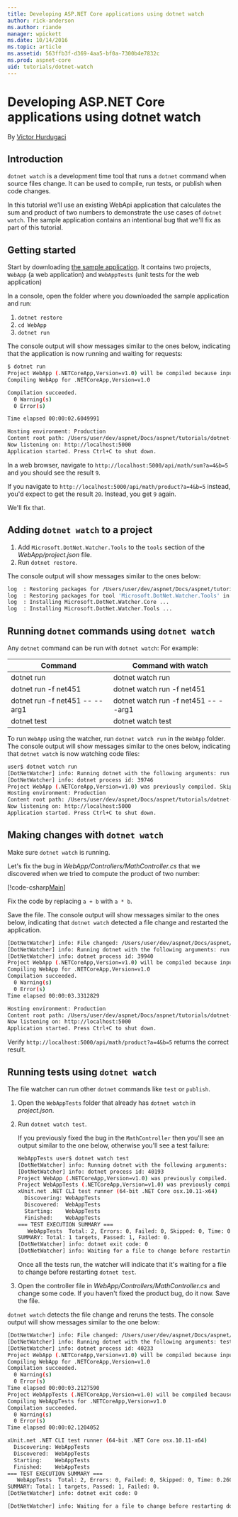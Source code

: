 ```yaml
---
title: Developing ASP.NET Core applications using dotnet watch
author: rick-anderson
ms.author: riande
manager: wpickett
ms.date: 10/14/2016
ms.topic: article
ms.assetid: 563ffb3f-d369-4aa5-bf0a-7300b4e7832c
ms.prod: aspnet-core
uid: tutorials/dotnet-watch
---
```

# Developing ASP.NET Core applications using dotnet watch

<a name=dotnet-watch></a>

By [Victor Hurdugaci](https://twitter.com/victorhurdugaci)

## Introduction

`dotnet watch` is a development time tool that runs a `dotnet` command when source files change. It can be used to compile, run tests, or publish when code changes.

In this tutorial we'll use an existing WebApi application that calculates the sum and product of two numbers to demonstrate the use cases of `dotnet watch`. The sample application contains an intentional bug that we'll fix as part of this tutorial.

## Getting started

Start by downloading [the sample application](https://github.com/aspnet/Docs/tree/master/aspnetcore/tutorials/dotnet-watch/sample). It contains two projects, `WebApp` (a web application) and `WebAppTests` (unit tests for the web application)

In a console, open the folder where you downloaded the sample application and run:

1. `dotnet restore`
2. `cd WebApp`
3. `dotnet run`

The console output will show messages similar to the ones below, indicating that the application is now running and waiting for requests:

````bash
$ dotnet run
Project WebApp (.NETCoreApp,Version=v1.0) will be compiled because inputs were modified
Compiling WebApp for .NETCoreApp,Version=v1.0

Compilation succeeded.
  0 Warning(s)
  0 Error(s)

Time elapsed 00:00:02.6049991

Hosting environment: Production
Content root path: /Users/user/dev/aspnet/Docs/aspnet/tutorials/dotnet-watch/sample/WebApp
Now listening on: http://localhost:5000
Application started. Press Ctrl+C to shut down.
````

In a web browser, navigate to `http://localhost:5000/api/math/sum?a=4&b=5` and you should see the result `9`.

If you navigate to `http://localhost:5000/api/math/product?a=4&b=5` instead, you'd expect to get the result `20`. Instead, you get `9` again.

We'll fix that.

## Adding `dotnet watch` to a project

1. Add `Microsoft.DotNet.Watcher.Tools` to the `tools` section of the *WebApp/project.json* file.
2. Run `dotnet restore`.

The console output will show messages similar to the ones below:

````bash
log  : Restoring packages for /Users/user/dev/aspnet/Docs/aspnet/tutorials/dotnet-watch/sample/WebApp/project.json...
log  : Restoring packages for tool 'Microsoft.DotNet.Watcher.Tools' in /Users/user/dev/aspnet/Docs/aspnet/tutorials/dotnet-watch/sample/WebApp/project.json...
log  : Installing Microsoft.DotNet.Watcher.Core ...
log  : Installing Microsoft.DotNet.Watcher.Tools ...
````

## Running `dotnet` commands using `dotnet watch`

Any `dotnet` command can be run with  `dotnet watch`:  For example:

<!--     Command  Command with watch  dotnet run  dotnet watch run  dotnet run -f net451  dotnet watch run -f net451  dotnet run -f net451 -- --arg1  dotnet watch run -f net451 -- --arg1  dotnet test  dotnet watch test -->

| Command | Command with watch |
| ---- | ----- |
| dotnet run  | dotnet watch run |
| dotnet run -f net451 | dotnet watch run -f net451 |
| dotnet run -f net451 -- --arg1 | dotnet watch run -f net451 -- --arg1 |
| dotnet test | dotnet watch test |

To run `WebApp` using the watcher, run `dotnet watch run` in the `WebApp` folder. The console output will show messages similar to the ones below, indicating that `dotnet watch` is now watching code files:

````bash
user$ dotnet watch run
[DotNetWatcher] info: Running dotnet with the following arguments: run
[DotNetWatcher] info: dotnet process id: 39746
Project WebApp (.NETCoreApp,Version=v1.0) was previously compiled. Skipping compilation.
Hosting environment: Production
Content root path: /Users/user/dev/aspnet/Docs/aspnet/tutorials/dotnet-watch/sample/WebApp
Now listening on: http://localhost:5000
Application started. Press Ctrl+C to shut down.
````

## Making changes with `dotnet watch`

Make sure `dotnet watch` is running.

Let's fix the bug in *WebApp/Controllers/MathController.cs* that we discovered when we tried to compute the product of two number:

[!code-csharp[Main](dotnet-watch/sample/WebApp/Controllers/MathController.cs?range=12-17&highlight=5)]

Fix the code by replacing `a + b` with `a * b`.

Save the file. The console output will show messages similar to the ones below, indicating that `dotnet watch` detected a file change and restarted the application.

````bash
[DotNetWatcher] info: File changed: /Users/user/dev/aspnet/Docs/aspnet/tutorials/dotnet-watch/sample/WebApp/Controllers/MathController.cs
[DotNetWatcher] info: Running dotnet with the following arguments: run
[DotNetWatcher] info: dotnet process id: 39940
Project WebApp (.NETCoreApp,Version=v1.0) will be compiled because inputs were modified
Compiling WebApp for .NETCoreApp,Version=v1.0
Compilation succeeded.
  0 Warning(s)
  0 Error(s)
Time elapsed 00:00:03.3312829

Hosting environment: Production
Content root path: /Users/user/dev/aspnet/Docs/aspnet/tutorials/dotnet-watch/sample/WebApp
Now listening on: http://localhost:5000
Application started. Press Ctrl+C to shut down.
````

Verify `http://localhost:5000/api/math/product?a=4&b=5` returns the correct result.

## Running tests using `dotnet watch`

The file watcher can run other `dotnet` commands like `test` or `publish`.

1. Open the `WebAppTests` folder that already has `dotnet watch` in *project.json*.

2. Run `dotnet watch test`.

    If you previously fixed the bug in the `MathController` then you'll see an output similar to the one below, otherwise you'll see a test failure:
    
    ````bash
    WebAppTests user$ dotnet watch test
    [DotNetWatcher] info: Running dotnet with the following arguments: test
    [DotNetWatcher] info: dotnet process id: 40193
    Project WebApp (.NETCoreApp,Version=v1.0) was previously compiled. Skipping compilation.
    Project WebAppTests (.NETCoreApp,Version=v1.0) was previously compiled. Skipping compilation.
    xUnit.net .NET CLI test runner (64-bit .NET Core osx.10.11-x64)
      Discovering: WebAppTests
      Discovered:  WebAppTests
      Starting:    WebAppTests
      Finished:    WebAppTests
    === TEST EXECUTION SUMMARY ===
       WebAppTests  Total: 2, Errors: 0, Failed: 0, Skipped: 0, Time: 0.259s
    SUMMARY: Total: 1 targets, Passed: 1, Failed: 0.
    [DotNetWatcher] info: dotnet exit code: 0
    [DotNetWatcher] info: Waiting for a file to change before restarting dotnet...
    ````
    
    Once all the tests run, the watcher will indicate that it's waiting for a file to change before restarting `dotnet test`.

3. Open the controller file in *WebApp/Controllers/MathController.cs* and change some code. If you haven't fixed the product bug, do it now. Save the file.

`dotnet watch` detects the file change and reruns the tests. The console output will show messages similar to the one below:

````bash
[DotNetWatcher] info: File changed: /Users/user/dev/aspnet/Docs/aspnet/tutorials/dotnet-watch/sample/WebApp/Controllers/MathController.cs
[DotNetWatcher] info: Running dotnet with the following arguments: test
[DotNetWatcher] info: dotnet process id: 40233
Project WebApp (.NETCoreApp,Version=v1.0) will be compiled because inputs were modified
Compiling WebApp for .NETCoreApp,Version=v1.0
Compilation succeeded.
  0 Warning(s)
  0 Error(s)
Time elapsed 00:00:03.2127590
Project WebAppTests (.NETCoreApp,Version=v1.0) will be compiled because dependencies changed
Compiling WebAppTests for .NETCoreApp,Version=v1.0
Compilation succeeded.
  0 Warning(s)
  0 Error(s)
Time elapsed 00:00:02.1204052

xUnit.net .NET CLI test runner (64-bit .NET Core osx.10.11-x64)
  Discovering: WebAppTests
  Discovered:  WebAppTests
  Starting:    WebAppTests
  Finished:    WebAppTests
=== TEST EXECUTION SUMMARY ===
   WebAppTests  Total: 2, Errors: 0, Failed: 0, Skipped: 0, Time: 0.260s
SUMMARY: Total: 1 targets, Passed: 1, Failed: 0.
[DotNetWatcher] info: dotnet exit code: 0

[DotNetWatcher] info: Waiting for a file to change before restarting dotnet...
````
